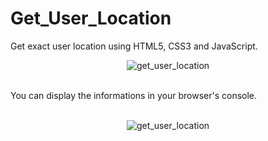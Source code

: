 # Get_User_Location
Get exact user location using HTML5, CSS3 and JavaScript.
<div align='center'>
  <img src="https://user-images.githubusercontent.com/87717065/235296045-7533bcbc-4092-41b9-99ad-d43800635208.png" alt="get_user_location">
</div></br>
<p>You can display the informations in your browser's console.</p><br>
<div align='center'>
  <img src='https://user-images.githubusercontent.com/87717065/236539341-83ab5261-d9bd-42b9-8d4e-e5161f53337e.png' alt='get_user_location'>
</div>

